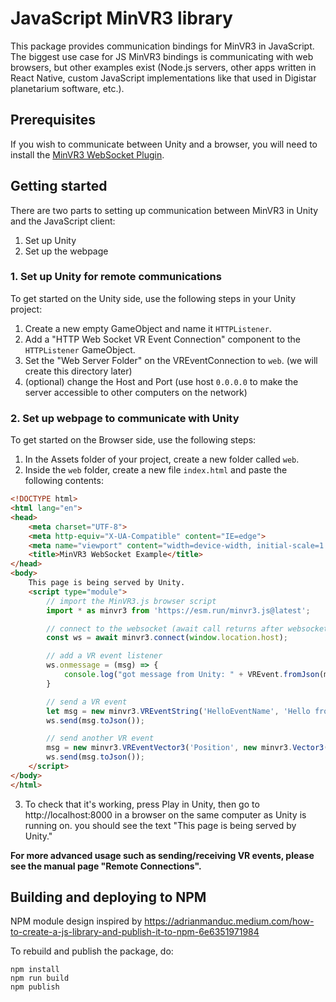 # JavaScript MinVR3 library

This package provides communication bindings for MinVR3 in JavaScript. The
biggest use case for JS MinVR3 bindings is communicating with web browsers, but
other examples exist (Node.js servers, other apps written in React Native,
custom JavaScript implementations like that used in Digistar planetarium
software, etc.).


## Prerequisites

If you wish to communicate between Unity and a browser, you will need to install
the [MinVR3 WebSocket Plugin](https://github.umn.edu/ivlab-cs/MinVR3Plugin-WebSocket).



## Getting started

There are two parts to setting up communication between MinVR3 in Unity and the JavaScript client:

1. Set up Unity
2. Set up the webpage


### 1. Set up Unity for remote communications


To get started on the Unity side, use the following steps in your Unity project:

1. Create a new empty GameObject and name it `HTTPListener`.
2. Add a "HTTP Web Socket VR Event Connection" component to the `HTTPListener` GameObject.
3. Set the "Web Server Folder" on the VREventConnection to `web`. (we will create this directory later)
4. (optional) change the Host and Port (use host `0.0.0.0` to make the server
accessible to other computers on the network)



### 2. Set up webpage to communicate with Unity

To get started on the Browser side, use the following steps:

1. In the Assets folder of your project, create a new folder called `web`.
2. Inside the `web` folder, create a new file `index.html` and paste the following contents:

```html
<!DOCTYPE html>
<html lang="en">
<head>
    <meta charset="UTF-8">
    <meta http-equiv="X-UA-Compatible" content="IE=edge">
    <meta name="viewport" content="width=device-width, initial-scale=1.0">
    <title>MinVR3 WebSocket Example</title>
</head>
<body>
    This page is being served by Unity.
    <script type="module">
        // import the MinVR3.js browser script
        import * as minvr3 from 'https://esm.run/minvr3.js@latest';

        // connect to the websocket (await call returns after websocket connected)
        const ws = await minvr3.connect(window.location.host);

        // add a VR event listener
        ws.onmessage = (msg) => {
            console.log("got message from Unity: " + VREvent.fromJson(msg));
        }

        // send a VR event
        let msg = new minvr3.VREventString('HelloEventName', 'Hello from the browser');
        ws.send(msg.toJson());

        // send another VR event
        msg = new minvr3.VREventVector3('Position', new minvr3.Vector3(1, 2, 3));
        ws.send(msg.toJson());
    </script>
</body>
</html>
```

3. To check that it's working, press Play in Unity, then go to
http://localhost:8000 in a browser on the same computer as Unity is running on.
you should see the text "This page is being served by Unity."


**For more advanced usage such as sending/receiving VR events, please see the
manual page "Remote Connections".**


## Building and deploying to NPM

NPM module design inspired by https://adrianmanduc.medium.com/how-to-create-a-js-library-and-publish-it-to-npm-6e6351971984

To rebuild and publish the package, do:

```
npm install
npm run build
npm publish
```